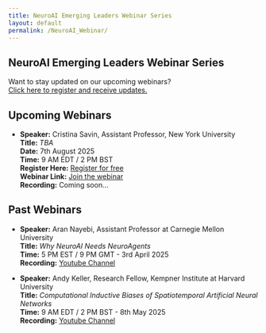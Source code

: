 ```yaml
---
title: NeuroAI Emerging Leaders Webinar Series
layout: default
permalink: /NeuroAI_Webinar/
---
```


<!--![NeuroAI Webinar Banner](../assets/webinar_banner.png)-->  
## NeuroAI Emerging Leaders Webinar Series  

Want to stay updated on our upcoming webinars?  
[Click here to register and receive updates.](https://docs.google.com/forms/d/e/1FAIpQLSds3VRDTUKdkKd3g6dXHHvXZsWHzfCM-TenM7AwUzYmHWEg7A/viewform?usp=sharing&ouid=117826206565758264681)


## Upcoming Webinars 
<!--!<p><strong>Watch this space</strong><span class="dots"></span></p>

<style>
@keyframes blink {
  0% { opacity: 0; }
  33% { opacity: 1; }
  66% { opacity: 0; }
}
.dots::after {
  content: ' ...';
  animation: blink 1s infinite steps(1, start);
}
</style>--> 

- **Speaker:** Cristina Savin, Assistant Professor, New York University  
  **Title:** *TBA*  
  **Date:** 7th August 2025  
  **Time:**  9 AM EDT / 2 PM BST   
  **Register Here:**  [Register for free](https://docs.google.com/forms/d/e/1FAIpQLSds3VRDTUKdkKd3g6dXHHvXZsWHzfCM-TenM7AwUzYmHWEg7A/viewform)   
  **Webinar Link:**  [Join the webinar](https://monash.zoom.us/j/82951066486?pwd=lMUL2Whj4jV11sQ9fs2lwMmO2R8F3w.1)    
  **Recording:** Coming soon...  


## Past Webinars  
- **Speaker:** Aran Nayebi, Assistant Professor at Carnegie Mellon University  
  **Title:** *Why NeuroAI Needs NeuroAgents*  
  **Time:** 5 PM EST / 9 PM GMT - 3rd April 2025     
  **Recording:** [Youtube Channel](https://youtu.be/9_7mQu5NEfs)

- **Speaker:** Andy Keller, Research Fellow, Kempner Institute at Harvard University  
  **Title:** *Computational Inductive Biases of Spatiotemporal Artificial Neural Networks*  
  **Time:**  9 AM EDT / 2 PM BST - 8th May 2025   
  **Recording:** [Youtube Channel](https://youtu.be/nmiGZo5uPH4) 

